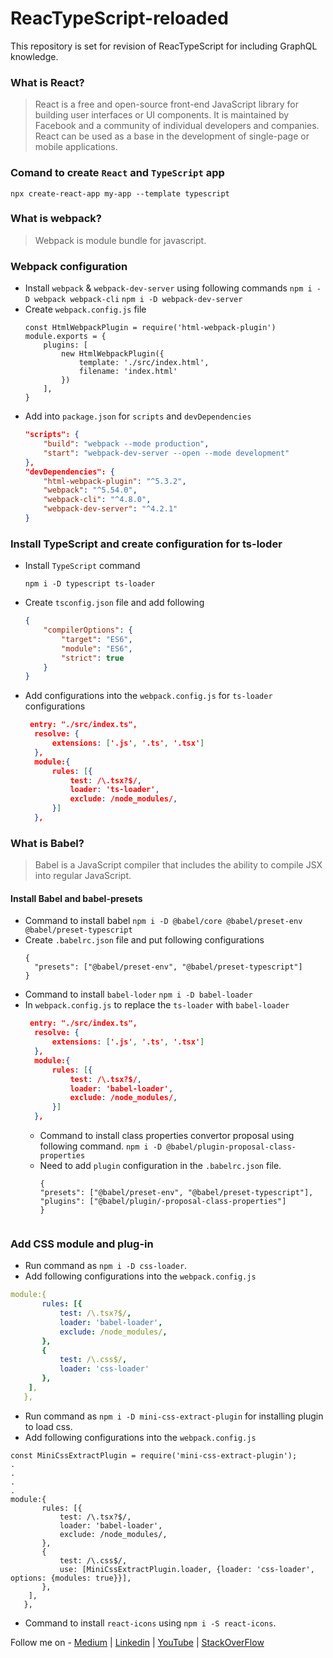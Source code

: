 # ReacTypeScript-reloaded
This repository is set for revision of ReacTypeScript for including GraphQL knowledge.

### What is React?
> React is a free and open-source front-end JavaScript library for building user interfaces or UI components. It is maintained by Facebook and a community of individual developers and companies. React can be used as a base in the development of single-page or mobile applications.

### Comand to create `React` and `TypeScript` app
`npx create-react-app my-app --template typescript`


### What is webpack?
> Webpack is module bundle for javascript.
### Webpack configuration
- Install `webpack` & `webpack-dev-server` using following commands
  `npm i -D webpack webpack-cli`
  `npm i -D webpack-dev-server`
- Create `webpack.config.js` file
    ```node
    const HtmlWebpackPlugin = require('html-webpack-plugin')
    module.exports = {
        plugins: [
            new HtmlWebpackPlugin({
                template: './src/index.html',
                filename: 'index.html'
            })
        ],
    }
    ```
- Add into `package.json` for `scripts` and `devDependencies`
    ```json
    "scripts": {
        "build": "webpack --mode production",
        "start": "webpack-dev-server --open --mode development"
    },
    "devDependencies": {
        "html-webpack-plugin": "^5.3.2",
        "webpack": "^5.54.0",
        "webpack-cli": "^4.8.0",
        "webpack-dev-server": "^4.2.1"
    }
    ```

### Install TypeScript and create configuration for ts-loder
- Install `TypeScript` command

    `npm i -D typescript ts-loader`

- Create `tsconfig.json` file and add following
    ```json
    {
        "compilerOptions": {
            "target": "ES6",
            "module": "ES6",
            "strict": true
        }
    }
    ```
- Add configurations into the `webpack.config.js` for `ts-loader` configurations
  ```json
   entry: "./src/index.ts",
    resolve: {
        extensions: ['.js', '.ts', '.tsx']
    },
    module:{
        rules: [{
            test: /\.tsx?$/,
            loader: 'ts-loader',
            exclude: /node_modules/,
        }]
    },
  ```
### What is Babel?
> Babel is a JavaScript compiler that includes the ability to compile JSX into regular JavaScript.
#### Install Babel and babel-presets
- Command to install babel `npm i -D @babel/core @babel/preset-env @babel/preset-typescript`
- Create `.babelrc.json` file and put following configurations
  ```
  { 
    "presets": ["@babel/preset-env", "@babel/preset-typescript"]
  }
  ```
- Command to install `babel-loder` `npm i -D babel-loader`
- In `webpack.config.js` to replace the `ts-loader` with `babel-loader`
  ```json
   entry: "./src/index.ts",
    resolve: {
        extensions: ['.js', '.ts', '.tsx']
    },
    module:{
        rules: [{
            test: /\.tsx?$/,
            loader: 'babel-loader',
            exclude: /node_modules/,
        }]
    },
  ```
  - Command to install class properties convertor proposal using following command.
    `npm i -D @babel/plugin-proposal-class-properties`
  - Need to add `plugin` configuration in the `.babelrc.json` file.
    ```node
    { 
    "presets": ["@babel/preset-env", "@babel/preset-typescript"],
    "plugins": ["@babel/plugin/-proposal-class-properties"]
    }
   ```
### Add CSS module and plug-in
 - Run command as `npm i -D css-loader`.
 - Add following configurations into the `webpack.config.js`
 ```yaml
 module:{
        rules: [{
            test: /\.tsx?$/,
            loader: 'babel-loader',
            exclude: /node_modules/,
        },
        {
            test: /\.css$/,
            loader: 'css-loader'
        },
     ],
    },
 ```
 - Run command as `npm i -D mini-css-extract-plugin` for installing plugin to load css.
 - Add following configurations into the `webpack.config.js`
 ```node
 const MiniCssExtractPlugin = require('mini-css-extract-plugin');
.
.
.
.
module:{
        rules: [{
            test: /\.tsx?$/,
            loader: 'babel-loader',
            exclude: /node_modules/,
        },
        {
            test: /\.css$/,
            use: [MiniCssExtractPlugin.loader, {loader: 'css-loader', options: {modules: true}}],
        },
     ],
    },
 ```
 - Command to install `react-icons` using `npm i -S react-icons`.

Follow me on - [Medium](https://saurabhshcs.medium.com) | [Linkedin](https://www.linkedin.com/in/saurabhshcs/) | [YouTube](https://www.youtube.com/channel/UCSQqjPw7_tfx1Ie4yYHbcxQ?pbjreload=102) | [StackOverFlow](https://stackoverflow.com/users/10719720/saurabhshcs?tab=profile)


